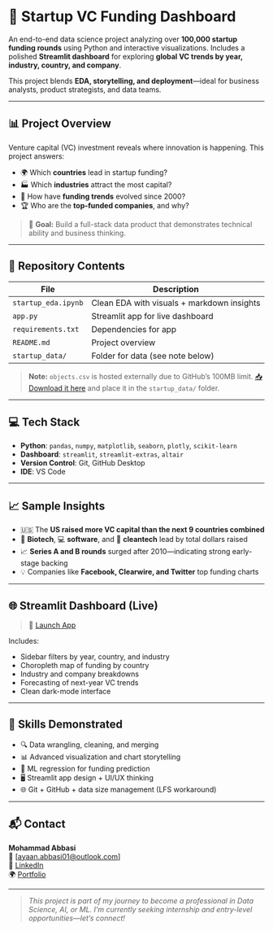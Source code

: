 # 🚀 Startup VC Funding Dashboard

An end-to-end data science project analyzing over **100,000 startup funding rounds** using Python and interactive visualizations. Includes a polished **Streamlit dashboard** for exploring **global VC trends by year, industry, country, and company**.

This project blends **EDA, storytelling, and deployment**—ideal for business analysts, product strategists, and data teams.

---

## 📊 Project Overview

Venture capital (VC) investment reveals where innovation is happening. This project answers:

- 🌍 Which **countries** lead in startup funding?
- 🏭 Which **industries** attract the most capital?
- 💸 How have **funding trends** evolved since 2000?
- 🏆 Who are the **top-funded companies**, and why?

> 🎯 **Goal:** Build a full-stack data product that demonstrates technical ability and business thinking.

---

## 📁 Repository Contents

| File | Description |
|------|-------------|
| `startup_eda.ipynb` | Clean EDA with visuals + markdown insights |
| `app.py` | Streamlit app for live dashboard |
| `requirements.txt` | Dependencies for app |
| `README.md` | Project overview |
| `startup_data/` | Folder for data (see note below) |

> **Note:** `objects.csv` is hosted externally due to GitHub’s 100MB limit. [📥 Download it here](https://drive.google.com/file/d/1Xi8VnD1rIE14BZcdFi6LkqBtkBXvI7oF/view?usp=sharing) and place it in the `startup_data/` folder.

---

## 💻 Tech Stack

- **Python**: `pandas`, `numpy`, `matplotlib`, `seaborn`, `plotly`, `scikit-learn`
- **Dashboard**: `streamlit`, `streamlit-extras`, `altair`
- **Version Control**: Git, GitHub Desktop
- **IDE**: VS Code

---

## 📈 Sample Insights

- 🇺🇸 The **US raised more VC capital than the next 9 countries combined**
- 🧬 **Biotech**, 💻 **software**, and 🌱 **cleantech** lead by total dollars raised
- 📈 **Series A and B rounds** surged after 2010—indicating strong early-stage backing
- 💡 Companies like **Facebook, Clearwire, and Twitter** top funding charts

---

## 🌐 Streamlit Dashboard (Live)

> 🔗 [Launch App](https://startup-vc-funding-dashboard-slvuqwmzaqthf4d9ymnjht.streamlit.app/) 

Includes:
- Sidebar filters by year, country, and industry
- Choropleth map of funding by country
- Industry and company breakdowns
- Forecasting of next-year VC trends
- Clean dark-mode interface

---

## 🧰 Skills Demonstrated

- 🔍 Data wrangling, cleaning, and merging
- 📊 Advanced visualization and chart storytelling
- 🧠 ML regression for funding prediction
- 🖥️ Streamlit app design + UI/UX thinking
- 🌐 Git + GitHub + data size management (LFS workaround)

---


## 📬 Contact

**Mohammad Abbasi**  
📧 [ayaan.abbasi01@outlook.com]  
🔗 [LinkedIn](https://www.linkedin.com/in/mohammad-abbasi-393254263/)  
🌍 [Portfolio](https://your-portfolio-site.com)

---

> *This project is part of my journey to become a professional in Data Science, AI, or ML. I’m currently seeking internship and entry-level opportunities—let’s connect!*  


